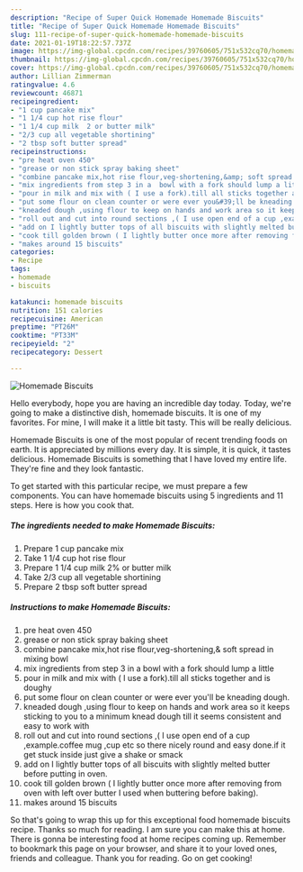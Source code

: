 ```yaml
---
description: "Recipe of Super Quick Homemade Homemade Biscuits"
title: "Recipe of Super Quick Homemade Homemade Biscuits"
slug: 111-recipe-of-super-quick-homemade-homemade-biscuits
date: 2021-01-19T18:22:57.737Z
image: https://img-global.cpcdn.com/recipes/39760605/751x532cq70/homemade-biscuits-recipe-main-photo.jpg
thumbnail: https://img-global.cpcdn.com/recipes/39760605/751x532cq70/homemade-biscuits-recipe-main-photo.jpg
cover: https://img-global.cpcdn.com/recipes/39760605/751x532cq70/homemade-biscuits-recipe-main-photo.jpg
author: Lillian Zimmerman
ratingvalue: 4.6
reviewcount: 46871
recipeingredient:
- "1 cup pancake mix"
- "1 1/4 cup hot rise flour"
- "1 1/4 cup milk  2 or butter milk"
- "2/3 cup all vegetable shortining"
- "2 tbsp soft butter spread"
recipeinstructions:
- "pre heat oven 450"
- "grease or non stick spray baking sheet"
- "combine pancake mix,hot rise flour,veg-shortening,&amp; soft spread in mixing bowl"
- "mix ingredients from step 3 in a  bowl with a fork should lump a little"
- "pour in milk and mix with ( I use a fork).till all sticks together and is doughy"
- "put some flour on clean counter or were ever you&#39;ll be kneading  dough."
- "kneaded dough ,using flour to keep on hands and work area so it keeps sticking to you to a minimum knead dough till it seems consistent and easy to work with"
- "roll out and cut into round sections ,( I use open end of a cup ,example.coffee mug ,cup etc so there nicely round and easy done.if it get stuck inside just give a shake or smack"
- "add on I lightly butter tops of all biscuits with slightly melted butter before putting in oven."
- "cook till golden brown ( I lightly butter once more after removing from oven with left over butter I used when buttering before baking)."
- "makes around 15 biscuits"
categories:
- Recipe
tags:
- homemade
- biscuits

katakunci: homemade biscuits 
nutrition: 151 calories
recipecuisine: American
preptime: "PT26M"
cooktime: "PT33M"
recipeyield: "2"
recipecategory: Dessert

---
```



![Homemade Biscuits](https://img-global.cpcdn.com/recipes/39760605/751x532cq70/homemade-biscuits-recipe-main-photo.jpg)

Hello everybody, hope you are having an incredible day today. Today, we're going to make a distinctive dish, homemade biscuits. It is one of my favorites. For mine, I will make it a little bit tasty. This will be really delicious.



Homemade Biscuits is one of the most popular of recent trending foods on earth. It is appreciated by millions every day. It is simple, it is quick, it tastes delicious. Homemade Biscuits is something that I have loved my entire life. They're fine and they look fantastic.


To get started with this particular recipe, we must prepare a few components. You can have homemade biscuits using 5 ingredients and 11 steps. Here is how you cook that.

<!--inarticleads1-->

##### The ingredients needed to make Homemade Biscuits:

1. Prepare 1 cup pancake mix
1. Take 1 1/4 cup hot rise flour
1. Prepare 1 1/4 cup milk  2% or butter milk
1. Take 2/3 cup all vegetable shortining
1. Prepare 2 tbsp soft butter spread




<!--inarticleads2-->

##### Instructions to make Homemade Biscuits:

1. pre heat oven 450
1. grease or non stick spray baking sheet
1. combine pancake mix,hot rise flour,veg-shortening,&amp; soft spread in mixing bowl
1. mix ingredients from step 3 in a  bowl with a fork should lump a little
1. pour in milk and mix with ( I use a fork).till all sticks together and is doughy
1. put some flour on clean counter or were ever you&#39;ll be kneading  dough.
1. kneaded dough ,using flour to keep on hands and work area so it keeps sticking to you to a minimum knead dough till it seems consistent and easy to work with
1. roll out and cut into round sections ,( I use open end of a cup ,example.coffee mug ,cup etc so there nicely round and easy done.if it get stuck inside just give a shake or smack
1. add on I lightly butter tops of all biscuits with slightly melted butter before putting in oven.
1. cook till golden brown ( I lightly butter once more after removing from oven with left over butter I used when buttering before baking).
1. makes around 15 biscuits




So that's going to wrap this up for this exceptional food homemade biscuits recipe. Thanks so much for reading. I am sure you can make this at home. There is gonna be interesting food at home recipes coming up. Remember to bookmark this page on your browser, and share it to your loved ones, friends and colleague. Thank you for reading. Go on get cooking!

